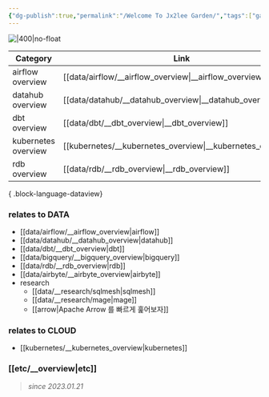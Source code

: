 ```yaml
---
{"dg-publish":true,"permalink":"/Welcome To Jx2lee Garden/","tags":["gardenEntry"],"dgShowBacklinks":false,"dgShowLocalGraph":false,"dgShowFileTree":false,"dgShowToc":false,"dgLinkPreview":false,"dgShowTags":false,"created":"","updated":""}
---
```



![|400|no-float](https://i.imgur.com/7dlsgVl.jpg|100)

| Category            | Link                                                           |
| ------------------- | -------------------------------------------------------------- |
| airflow overview    | [[data/airflow/__airflow_overview\|__airflow_overview]]     |
| datahub overview    | [[data/datahub/__datahub_overview\|__datahub_overview]]     |
| dbt overview        | [[data/dbt/__dbt_overview\|__dbt_overview]]                 |
| kubernetes overview | [[kubernetes/__kubernetes_overview\|__kubernetes_overview]] |
| rdb overview        | [[data/rdb/__rdb_overview\|__rdb_overview]]                 |

{ .block-language-dataview}

### relates to DATA
- [[data/airflow/__airflow_overview\|airflow]]
- [[data/datahub/__datahub_overview\|datahub]]
- [[data/dbt/__dbt_overview\|dbt]]
- [[data/bigquery/__bigquery_overview\|bigquery]]
- [[data/rdb/__rdb_overview\|rdb]]
- [[data/airbyte/__airbyte_overview\|airbyte]]
- research
	- [[data/__research/sqlmesh\|sqlmesh]]
	- [[data/__research/mage\|mage]]
	- [[arrow\|Apache Arrow 를 빠르게 훑어보자]]

### relates to CLOUD
- [[kubernetes/__kubernetes_overview\|kubernetes]]

### [[etc/__overview\|etc]]

> *since 2023.01.21*